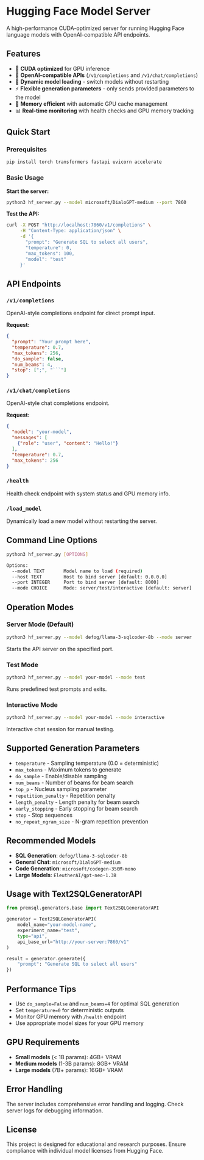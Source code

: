 # Hugging Face Model Server

A high-performance CUDA-optimized server for running Hugging Face language models with OpenAI-compatible API endpoints.

## Features

- 🚀 **CUDA optimized** for GPU inference
- 🔄 **OpenAI-compatible APIs** (`/v1/completions` and `/v1/chat/completions`)
- 🎯 **Dynamic model loading** - switch models without restarting
- ⚡ **Flexible generation parameters** - only sends provided parameters to the model
- 🧠 **Memory efficient** with automatic GPU cache management
- 📊 **Real-time monitoring** with health checks and GPU memory tracking

## Quick Start

### Prerequisites
```bash
pip install torch transformers fastapi uvicorn accelerate
```

### Basic Usage

**Start the server:**
```bash
python3 hf_server.py --model microsoft/DialoGPT-medium --port 7860
```

**Test the API:**
```bash
curl -X POST "http://localhost:7860/v1/completions" \
     -H "Content-Type: application/json" \
     -d '{
       "prompt": "Generate SQL to select all users",
       "temperature": 0,
       "max_tokens": 100,
       "model": "test"
     }'
```

## API Endpoints

### `/v1/completions`
OpenAI-style completions endpoint for direct prompt input.

**Request:**
```json
{
  "prompt": "Your prompt here",
  "temperature": 0.7,
  "max_tokens": 256,
  "do_sample": false,
  "num_beams": 4,
  "stop": [";", "```"]
}
```

### `/v1/chat/completions`
OpenAI-style chat completions endpoint.

**Request:**
```json
{
  "model": "your-model",
  "messages": [
    {"role": "user", "content": "Hello!"}
  ],
  "temperature": 0.7,
  "max_tokens": 256
}
```

### `/health`
Health check endpoint with system status and GPU memory info.

### `/load_model`
Dynamically load a new model without restarting the server.

## Command Line Options

```bash
python3 hf_server.py [OPTIONS]

Options:
  --model TEXT       Model name to load (required)
  --host TEXT        Host to bind server [default: 0.0.0.0]
  --port INTEGER     Port to bind server [default: 8000]
  --mode CHOICE      Mode: server/test/interactive [default: server]
```

## Operation Modes

### Server Mode (Default)
```bash
python3 hf_server.py --model defog/llama-3-sqlcoder-8b --mode server
```
Starts the API server on the specified port.

### Test Mode
```bash
python3 hf_server.py --model your-model --mode test
```
Runs predefined test prompts and exits.

### Interactive Mode
```bash
python3 hf_server.py --model your-model --mode interactive
```
Interactive chat session for manual testing.

## Supported Generation Parameters

- `temperature` - Sampling temperature (0.0 = deterministic)
- `max_tokens` - Maximum tokens to generate
- `do_sample` - Enable/disable sampling
- `num_beams` - Number of beams for beam search
- `top_p` - Nucleus sampling parameter
- `repetition_penalty` - Repetition penalty
- `length_penalty` - Length penalty for beam search
- `early_stopping` - Early stopping for beam search
- `stop` - Stop sequences
- `no_repeat_ngram_size` - N-gram repetition prevention

## Recommended Models

- **SQL Generation**: `defog/llama-3-sqlcoder-8b`
- **General Chat**: `microsoft/DialoGPT-medium`
- **Code Generation**: `microsoft/codegen-350M-mono`
- **Large Models**: `EleutherAI/gpt-neo-1.3B`

## Usage with Text2SQLGeneratorAPI

```python
from premsql.generators.base import Text2SQLGeneratorAPI

generator = Text2SQLGeneratorAPI(
    model_name="your-model-name",
    experiment_name="test",
    type="api",
    api_base_url="http://your-server:7860/v1"
)

result = generator.generate({
    "prompt": "Generate SQL to select all users"
})
```

## Performance Tips

- Use `do_sample=False` and `num_beams=4` for optimal SQL generation
- Set `temperature=0` for deterministic outputs
- Monitor GPU memory with `/health` endpoint
- Use appropriate model sizes for your GPU memory

## GPU Requirements

- **Small models** (< 1B params): 4GB+ VRAM
- **Medium models** (1-3B params): 8GB+ VRAM  
- **Large models** (7B+ params): 16GB+ VRAM

## Error Handling

The server includes comprehensive error handling and logging. Check server logs for debugging information.

## License

This project is designed for educational and research purposes. Ensure compliance with individual model licenses from Hugging Face.